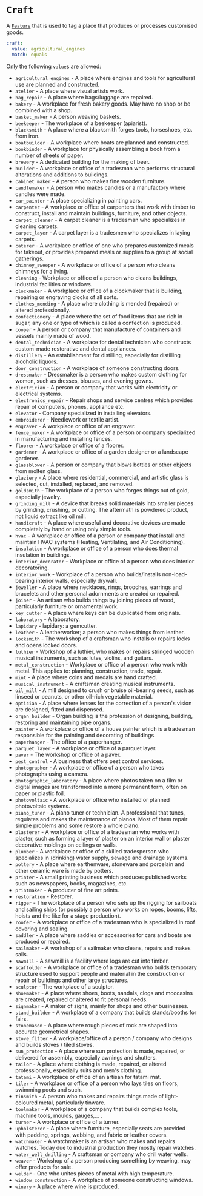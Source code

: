 # `Craft`

A [`Feature`](./feature.md) that is used to tag a place that produces or processes customised goods.

```yml
craft:
  value: agricultural_engines
  match: equals
```

Only the following `value`s are allowed:

* `agricultural_engines` - A place where engines and tools for agricultural use are planned and constructed.
* `atelier` - A place where visual artists work.
* `bag_repair` - A place where bags/luggage are repaired.
* `bakery` - A workplace for fresh bakery goods. May have no shop or be combined with a shop.
* `basket_maker` - A person weaving baskets.
* `beekeeper` - The workplace of a beekeeper (apiarist).
* `blacksmith` - A place where a blacksmith forges tools, horseshoes, etc. from iron.
* `boatbuilder` - A workplace where boats are planned and constructed.
* `bookbinder` - A workplace for physically assembling a book from a number of sheets of paper.
* `brewery` - A dedicated building for the making of beer.
* `builder` - A workplace or office of a tradesman who performs structural alterations and additions to buildings.
* `cabinet_maker` - A person who makes fine wooden furniture.
* `candlemaker` - A person who makes candles or a manufactory where candles were made.
* `car_painter` - A place specializing in painting cars.
* `carpenter` - A workplace or office of carpenters that work with timber to construct, install and maintain buildings, furniture, and other objects.
* `carpet_cleaner` - A carpet cleaner is a tradesman who specializes in cleaning carpets.
* `carpet_layer` - A carpet layer is a tradesmen who specializes in laying carpets.
* `caterer` - A workplace or office of one who prepares customized meals for takeout, or provides prepared meals or supplies to a group at social gatherings.
* `chimney_sweeper` - A workplace or office of a person who cleans chimneys for a living.
* `cleaning` - Workplace or office of a person who cleans buildings, industrial facilities or windows.
* `clockmaker` - A workplace or office of a clockmaker that is building, repairing or engraving clocks of all sorts.
* `clothes_mending` - A place where clothing is mended (repaired) or altered professionally.
* `confectionery` - A place where the set of food items that are rich in sugar, any one or type of which is called a confection is produced.
* `cooper` - A person or company that manufacture of containers and vessels mainly made of wood.
* `dental_technician` - A workplace for dental technician who constructs custom-made restorative and dental appliances.
* `distillery` - An establishment for distilling, especially for distilling alcoholic liquors.
* `door_construction` - A workplace of someone constructing doors.
* `dressmaker` - Dressmaker is a person who makes custom clothing for women, such as dresses, blouses, and evening gowns.
* `electrician` - A person or company that works with electricity or electrical systems.
* `electronics_repair` - Repair shops and service centres which provides repair of computers, phones, appliance etc.
* `elevator` - Company specialized in installing elevators.
* `embroiderer` - Needlework or textile artist.
* `engraver` - A workplace or office of an engraver.
* `fence_maker` - A workplace or office of a person or company specialized in manufacturing and installing fences.
* `floorer` - A workplace or office of a floorer.
* `gardener` - A workplace or office of a garden designer or a landscape gardener.
* `glassblower` - A person or company that blows bottles or other objects from molten glass.
* `glaziery` - A place where residential, commercial, and artistic glass is selected, cut, installed, replaced, and removed.
* `goldsmith` - The workplace of a person who forges things out of gold, especially jewelry.
* `grinding_mill` - A device that breaks solid materials into smaller pieces by grinding, crushing, or cutting. The aftermath is powdered product, not liquid extract like oil mill.
* `handicraft` - A place where useful and decorative devices are made completely by hand or using only simple tools.
* `hvac` - A workplace or office of a person or company that install and maintain HVAC systems (Heating, Ventilating, and Air Conditioning).
* `insulation` - A workplace or office of a person who does thermal insulation in buildings.
* `interior_decorator` - Workplace or office of a person who does interior decoratoring.
* `interior_work` - Workplace of a person who builds/installs non-load-bearing interior walls, especially drywall.
* `jeweller` - A place where necklaces, rings, brooches, earrings and bracelets and other personal adornments are created or repaired.
* `joiner` - An artisan who builds things by joining pieces of wood, particularly furniture or ornamental work.
* `key_cutter` - A place where keys can be duplicated from originals.
* `laboratory` - A laboratory.
* `lapidary` - lapidary: a gemcutter.
* `leather` - A leatherworker; a person who makes things from leather.
* `locksmith` - The workshop of a craftsman who installs or repairs locks and opens locked doors.
* `luthier` - Workshop of a luthier, who makes or repairs stringed wooden musical instruments, such as lutes, violins, and guitars.
* `metal_construction` - Workplace or office of a person who work with metal. This applies to: planning, construction, trade, repair.
* `mint` - A place where coins and medals are hand crafted.
* `musical_instrument` - A craftsman creating musical instruments.
* `oil_mill` - A mill designed to crush or bruise oil-bearing seeds, such as linseed or peanuts, or other oil-rich vegetable material.
* `optician` - A place where lenses for the correction of a person's vision are designed, fitted and dispensed.
* `organ_builder` - Organ building is the profession of designing, building, restoring and maintaining pipe organs.
* `painter` - A workplace or office of a house painter which is a tradesman responsible for the painting and decorating of buildings.
* `paperhanger` - The office of a paperhanger.
* `parquet_layer` - A workplace or office of a parquet layer.
* `paver` - The workshop or office of a paver.
* `pest_control` - A business that offers pest control services.
* `photographer` - A workplace or office of a person who takes photographs using a camera.
* `photographic_laboratory` - A place where photos taken on a film or digital images are transformed into a more permanent form, often on paper or plastic foil.
* `photovoltaic` - A workplace or office who installed or planned photovoltaic systems.
* `piano_tuner` - A piano tuner or technician. A professional that tunes, regulates and makes the maintenance of pianos. Most of them repair simple problems and some restore a whole piano.
* `plasterer` - A workplace or office of a tradesman who works with plaster, such as forming a layer of plaster on an interior wall or plaster decorative moldings on ceilings or walls.
* `plumber` - A workplace or office of a skilled tradesperson who specializes in (drinking) water supply, sewage and drainage systems.
* `pottery` - A place where earthenware, stoneware and porcelain and other ceramic ware is made by potters.
* `printer` - A small printing business which produces published works such as newspapers, books, magazines, etc.
* `printmaker` - A producer of fine art prints.
* `restoration` - Restorer.
* `rigger` - The workplace of a person who sets up the rigging for sailboats and sailing ships (or possibly a person who works on ropes, booms, lifts, hoists and the like for a stage production).
* `roofer` - A workplace or office of a tradesman who is specialized in roof covering and sealing.
* `saddler` - A place where saddles or accessories for cars and boats are produced or repaired.
* `sailmaker` - A workshop of a sailmaker who cleans, repairs and makes sails.
* `sawmill` - A sawmill is a facility where logs are cut into timber.
* `scaffolder` - A workplace or office of a tradesman who builds temporary structure used to support people and material in the construction or repair of buildings and other large structures.
* `sculptor` - The workplace of a sculptor.
* `shoemaker` - A place where shoes, boots, sandals, clogs and moccasins are created, repaired or altered to fit personal needs.
* `signmaker` - A maker of signs, mainly for shops and other businesses.
* `stand_builder` - A workplace of a company that builds stands/booths for fairs.
* `stonemason` - A place where rough pieces of rock are shaped into accurate geometrical shapes.
* `stove_fitter` - A workplace/office of a person / company who designs and builds stoves / tiled stoves.
* `sun_protection` - A place where sun protection is made, repaired, or delivered for assembly, especially awnings and shutters.
* `tailor` - A place where clothing is made, repaired, or altered professionally, especially suits and men's clothing.
* `tatami` - A workplace or office of an artisan for tatami mat.
* `tiler` - A workplace or office of a person who lays tiles on floors, swimming pools and such.
* `tinsmith` - A person who makes and repairs things made of light-coloured metal, particularly tinware.
* `toolmaker` - A workplace of a company that builds complex tools, machine tools, moulds, gauges,... .
* `turner` - A workplace or office of a turner.
* `upholsterer` - A place where furniture, especially seats are provided with padding, springs, webbing, and fabric or leather covers.
* `watchmaker` - A watchmaker is an artisan who makes and repairs watches. Today due to industrial production they mostly repair watches.
* `water_well_drilling` - A craftsman or company who drill water wells.
* `weaver` - Workshop of a person producing something by weaving, may offer products for sale.
* `welder` - One who unites pieces of metal with high temperature.
* `window_construction` - A workplace of someone constructing windows.
* `winery` - A place where wine is produced.
